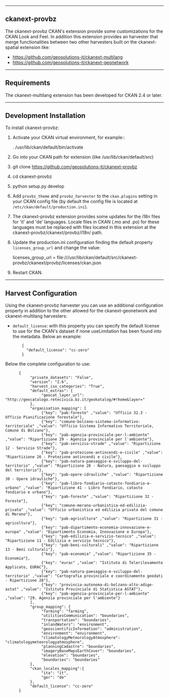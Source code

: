 --------------
ckanext-provbz
--------------

The ckanext-provbz CKAN's extension provide some customizations for the CKAN Look and Feel.
In addition this extension provides an harvester that merge functionalities between two other 
harvesters built on the ckanext-spatial extension like:

- https://github.com/geosolutions-it/ckanext-multilang
- https://github.com/geosolutions-it/ckanext-geonetwork

------------
Requirements
------------

The ckanext-multilang extension has been developed for CKAN 2.4 or later.

------------------------
Development Installation
------------------------

To install ckanext-provbz:

1. Activate your CKAN virtual environment, for example::

     . /usr/lib/ckan/default/bin/activate

2. Go into your CKAN path for extension (like /usr/lib/ckan/default/src)

3. git clone https://github.com/geosolutions-it/ckanext-provbz

4. cd ckanext-provbz

5. python setup.py develop

6. Add ``provbz_theme``  and ``provbz_harvester`` to the ``ckan.plugins`` setting in your CKAN
   config file (by default the config file is located at
   ``/etc/ckan/default/production.ini``).

7. The ckanext-provbz extension provides some updates for the i18n files for 'it' and 'de' languages. Locale files in CKAN (.mo and .po) for these languages must be replaced with files located in this extension at the ckanext-provbz/ckanext/provbz/i18n/ path.

8. Update the production.ini configuration finding the default property ``licenses_group_url`` and change the value:

     licenses_group_url = file:///usr/lib/ckan/default/src/ckanext-provbz/ckanext/provbz/licenses/ckan.json

9. Restart CKAN.

----------------------
Harvest Configuration
----------------------

Using the ckanext-provbz harvester you can use an additional configuration property in addition to the other allowed for the ckanext-geonetwork and ckanext-multilang harvesters:

* ``default_license``: with this property you can specify the default license to use for the CKAN's dataset if none useLimitation has been found into the metadata. Below an example:

          {
            "default_license": "cc-zero"
          }

Below the complete configuration to use:

          {
               "private_datasets": "False", 
               "version": "2.6", 
               "harvest_iso_categories": "True",
               "default_extras": {
                    "geocat_layer_url": "http://geocatalogo.retecivica.bz.it/geokatalog/#!home&layer="
               },
               "organisation_mapping": [
                    {"key": "pab-foreste" ,"value": "Ufficio 32.3 - Ufficio Pianificazione forestale"},
                    {"key": "comune-bolzano-sistema-informativo-territoriale" ,"value": "Ufficio Sistema Informativo Territoriale, Comune di Bolzano"},
                    {"key": "pab-agenzia-provinciale-per-l-ambiente" ,"value": "Ripartizione 29 - Agenzia provinciale per l'ambiente"},
                    {"key": "pab-servizio-strade" ,"value": "Ripartizione 12 - Servizio Strade"},
                    {"key": "pab-protezione-antincendi-e-civile" ,"value": "Ripartizione 26 - Protezione antincendi e civile"},
                    {"key": "pab-natura-paesaggio-e-sviluppo-del-territorio" ,"value": "Ripartizione 28 - Natura, paesaggio e sviluppo del territorio"},
                    {"key": "pab-opere-idrauliche" ,"value": "Ripartizione 30 - Opere idrauliche"},
                    {"key": "pab-libro-fondiario-catasto-fondiario-e-urbano" ,"value": "Ripartizione 41 - Libro fondiario, catasto fondiario e urbano"},
                    {"key": "pab-foreste" ,"value": "Ripartizione 32 - Foreste"},
                    {"key": "comune-merano-urbanistica-ed-edilizia-privata" ,"value": "Ufficio urbanistica ed edilizia privata del comune di Merano"},
                    {"key": "pab-agricoltura" ,"value": "Ripartizione 31 - agricoltura"},
                    {"key": "pab-dipartimento-economia-innovazione-e-europa" ,"value": "Dipartimento Economia, Innovazione e Europa"},
                    {"key": "pab-edilizia-e-servizio-tecnico" ,"value": "Ripartizione 11 - Edilizia e servizio tecnico"},
                    {"key": "pab-beni-culturali" ,"value": "Ripartizione 13 - Beni culturali"},
                    {"key": "pab-economia" ,"value": "Ripartizione 35 - Economia"},
                    {"key": "eurac" ,"value": "Istituto di Telerilevamento Applicato, EURAC"},
                    {"key": "pab-natura-paesaggio-e-sviluppo-del-territorio" ,"value": "Cartografia provinciale e coordinamento geodati - Ripartizione 28"},
                    {"key": "provincia-autonoma-di-bolzano-alto-adige-astat" ,"value": "Istituto Provinciale di Statistica ASTAT"},
                    {"key": "pab-agenzia-provinciale-per-l-ambiente" ,"value": "29. Agenzia provinciale per l'ambiente"}
               ],
               "group_mapping": {
                    "farming": "farming", 
                    "utilitiesCommunication": "boundaries", 
                    "transportation": "boundaries", 
                    "inlandWaters": "environment", 
                    "geoscientificInformation": "administration", 
                    "environment": "environment", 
                    "climatologyMeteorologyAtmosphere": "climatologymeteorologyatmosphere", 
                    "planningCadastre": "boundaries", 
                    "imageryBaseMapsEarthCover": "boundaries", 
                    "elevation": "boundaries", 
                    "boundaries": "boundaries"
               },
               "ckan_locales_mapping":{
                    "ita": "it",
                    "ger": "de"
               },
               "default_license": "cc-zero"
          }
